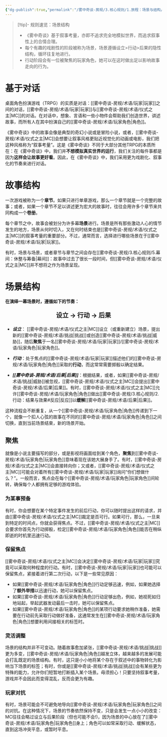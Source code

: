```yaml
---
{"dg-publish":true,"permalink":"/雾中奇谈-房规/3.核心规则/1.旅程：场景与结构/"}
---
```


>[!tip]- 规则速览：场景结构
>- 《雾中奇谈》基于叙事考量，亦即不追求完全地模拟世界，而追求叙事性上的合情合理。
>- 每个有趣的戏剧性的阶段被称为场景，场景遵循设立>行动>后果的隐性结构，循环往复地进行。
>- 行动阶段会有一位被聚焦的玩家角色，她可以在这时做出足以影响故事走向的行为。
# 基于对话
桌面角色扮演游戏（TRPG）的实质是对话：[[雾中奇谈-房规/术语/玩家\|玩家]]之间的对话，[[雾中奇谈-房规/术语/玩家\|玩家]]与[[雾中奇谈-房规/术语/仪式之主\|MC]]的对话。在对话中，想象、言语和一些小物件会帮助我们创造世界，讲述故事，而所有人在其中扮演自己的[[雾中奇谈-房规/术语/玩家角色\|角色]]。

《雾中奇谈》中的故事会像是典型的奇幻小说或是冒险小说，或者，[[雾中奇谈-房规/术语/仪式之主\|MC]]会想要让叙事风格更贴近视觉化的动画或电影，我们把这种风格称为“叙事考量”。这是《雾中奇谈》不同于大部分其他TRPG的本质所在：在《雾中奇谈》中，我们并**不想模拟真实世界的运行**，我们关注的每件事都是因为**这样会让故事更好看**。因此，在《雾中奇谈》中，我们采用更为戏剧化、叙事化的节奏来进行对话。

# 故事结构
一次游戏被称为一个**章节**。如果只进行单章游戏，那么一个章节就是一个完整的故事；或者，如果一个章节不足以讲述更为宏大的故事时，往往会用许多个章节来共同构成一个**卷册**。

每个章节之中，故事会被划分为许多幕**场景**进行。场景是所有那些激动人心的情节发生的地方，场景从何时切入，又在何时结束也是[[雾中奇谈-房规/术语/仪式之主\|MC]]的叙事考量的重要部分。不过，通常而言，选择进行哪些场景在于[[雾中奇谈-房规/术语/玩家\|玩家]]。

有时，场景与场景，或者章节与章节之间会存在[[雾中奇谈-房规/3.核心规则/5.幕间：休整与筹备\|幕间]]：故事中过去了很长一段时间，但[[雾中奇谈-房规/术语/仪式之主\|MC]]并不想将之作为场景呈现。

# 场景结构
**在演绎一幕场景时，遵循如下的节奏：**
<div align="center"><p style="font-size: 20px;"><b> 设立 → 行动 → 后果</b></p></div>

- ***设立***： [[雾中奇谈-房规/术语/仪式之主\|MC]]设立（或重新建立）场景，提出新的[[雾中奇谈-房规/术语/挑战\|挑战]]或创造[[雾中奇谈-房规/术语/挑战\|威胁]]，随后**聚焦**于一名[[雾中奇谈-房规/术语/玩家\|玩家]]/[[雾中奇谈-房规/术语/玩家角色\|玩家角色]]。
	
	
- ***行动***：处于焦点的[[雾中奇谈-房规/术语/玩家\|玩家]]描述他们的[[雾中奇谈-房规/术语/玩家角色\|角色]]采取的**行动**，而这常常需要掷骰以确定结果。
	
	
- ***[[雾中奇谈-房规/术语/后果\|后果]]***：根据结果，或者，如果[[雾中奇谈-房规/术语/挑战\|威胁]]被忽视，[[雾中奇谈-房规/术语/仪式之主\|MC]]会提出[[雾中奇谈-房规/术语/后果\|后果]]。有时，[[雾中奇谈-房规/术语/仪式之主\|MC]]允许[[雾中奇谈-房规/术语/玩家角色\|角色]]做出[[雾中奇谈-房规/3.核心规则/2.行动：结果与效果#反应\|反应]]以**缓解**[[雾中奇谈-房规/术语/后果\|后果]]。

这种流程会不断重复，从一个[[雾中奇谈-房规/术语/玩家角色\|角色]]传递到下一个，就像一个扣人心弦的故事在不同的[[雾中奇谈-房规/术语/玩家角色\|角色]]之间切换，直到当前场景结束，新的场景开始。
## 聚焦
就像是小说主要描写的部分，或是影视将画面给到某个角色，**聚焦**到[[雾中奇谈-房规/术语/玩家角色\|玩家角色]]意味着现在该她大展身手了。有时，[[雾中奇谈-房规/术语/仪式之主\|MC]]会直接转向你；又或者，[[雾中奇谈-房规/术语/仪式之主\|MC]]可能会对着所有[[雾中奇谈-房规/术语/玩家\|玩家]]询问“你们想做什么？”。一般而言，焦点会在每个[[雾中奇谈-房规/术语/玩家角色\|玩家角色]]间轮转，确保每个人都拥有足够的游戏体验。
### 为某事预备
有时，你会想要在某个特定事件发生的前后行动，你可以随时提出这样的请求，并由[[雾中奇谈-房规/术语/仪式之主\|MC]]裁定是否可行。如果可行，那么，一旦来到特定的时间点，你就会获得焦点。不过，[[雾中奇谈-房规/术语/仪式之主\|MC]]会要求你首先为行动掷骰，检定[[雾中奇谈-房规/术语/玩家角色\|角色]]能否在稍纵即逝的时机里迅速行动。

### 保留焦点
[[雾中奇谈-房规/术语/仪式之主\|MC]]会决定[[雾中奇谈-房规/术语/玩家\|玩家]]究竟可以采取何种程度的行动。有时，[[雾中奇谈-房规/术语/玩家\|玩家]]也可能可以保留焦点，紧接着进行第二次行动，以下是一些常见原因：
- 如果[[雾中奇谈-房规/术语/玩家角色\|角色]]行动足够迅速，例如，如果她选择了**额外举措**以迅速行动，她可以保留焦点。
- 如果[[雾中奇谈-房规/术语/玩家角色\|角色]]行动足够出色，例如，她视死如归地站起，举起武器发动最后一击时，她可以保留焦点。
- 如果[[雾中奇谈-房规/术语/玩家角色\|角色]]的某项行动要求她稍作准备，她需要在行动前先采取行动做好准备，这通常发生在[[雾中奇谈-房规/术语/玩家角色\|角色]]想要利用间接相关的标签时。

### 灵活调整
场景的结构并非不可变动。随着故事愈加紧张，[[雾中奇谈-房规/术语/挑战\|挑战]]更为多变，[[雾中奇谈-房规/术语/玩家角色\|角色]]越发立体，越来越多的发展可能会打乱既定的场景结构。有时，这只是小小地将某个存在于叙述中的事物转化为影响当下场景的标签；有时，你或是[[雾中奇谈-房规/术语/挑战\|挑战]]会有某些更为特殊的能力，允许你们短暂地打断插入某个场景。毋须担心！只要坚持叙事考量，游戏并不会因此而变得混乱，反而会更为有趣。

### 玩家对抗
有时，场景可能会不可避免地导向[[雾中奇谈-房规/术语/玩家角色\|玩家角色]]之间的对抗。在这种情况下，场景的节奏依然保持不变，只是会发生一点小小的改变：MC往往会略过设立与后果阶段（但也可能不会!)，因为场景的中心放在了[[雾中奇谈-房规/术语/玩家角色\|玩家角色]]身上；角色可以如常采取行动、缓解状态，直到这场冲突平息，或暂时平息。